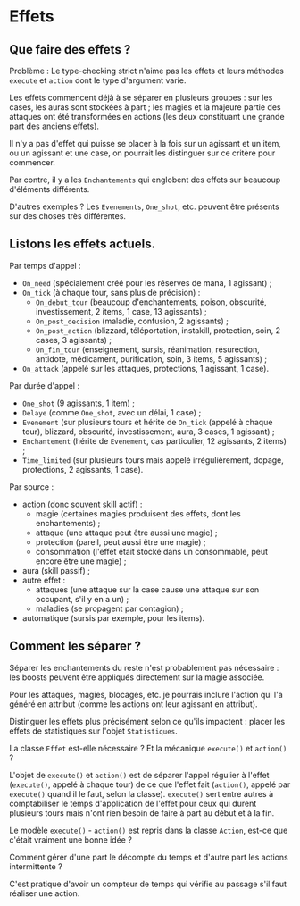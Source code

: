 # Effets

## Que faire des effets ?

Problème :
Le type-checking strict n'aime pas les effets et leurs méthodes `execute` et `action` dont le type d'argument varie.

Les effets commencent déjà à se séparer en plusieurs groupes : sur les cases, les auras sont stockées à part ; les magies et la majeure partie des attaques ont été transformées en actions (les deux constituant une grande part des anciens effets).

Il n'y a pas d'effet qui puisse se placer à la fois sur un agissant et un item, ou un agissant et une case, on pourrait les distinguer sur ce critère pour commencer.

Par contre, il y a les `Enchantements` qui englobent des effets sur beaucoup d'éléments différents.

D'autres exemples ?
Les `Evenements`, `One_shot`, etc. peuvent être présents sur des choses très différentes.

## Listons les effets actuels.

Par temps d'appel :
 - `On_need` (spécialement créé pour les réserves de mana, 1 agissant) ;
 - `On_tick` (à chaque tour, sans plus de précision) :
   - `On_debut_tour` (beaucoup d'enchantements, poison, obscurité, investissement, 2 items, 1 case, 13 agissants) ;
   - `On_post_decision` (maladie, confusion, 2 agissants) ;
   - `On_post_action` (blizzard, téléportation, instakill, protection, soin, 2 cases, 3 agissants) ;
   - `On_fin_tour` (enseignement, sursis, réanimation, résurection, antidote, médicament, purification, soin, 3 items, 5 agissants) ;
 - `On_attack` (appelé sur les attaques, protections, 1 agissant, 1 case).

Par durée d'appel :
 - `One_shot` (9 agissants, 1 item) ;
 - `Delaye` (comme `One_shot`, avec un délai, 1 case) ;
 - `Evenement` (sur plusieurs tours et hérite de `On_tick` (appelé à chaque tour), blizzard, obscurité, investissement, aura, 3 cases, 1 agissant) ;
 - `Enchantement` (hérite de `Evenement`, cas particulier, 12 agissants, 2 items) ;
 - `Time_limited` (sur plusieurs tours mais appelé irrégulièrement, dopage, protections, 2 agissants, 1 case).

Par source :
 - action (donc souvent skill actif) :
   - magie (certaines magies produisent des effets, dont les enchantements) ;
   - attaque (une attaque peut être aussi une magie) ;
   - protection (pareil, peut aussi être une magie) ;
   - consommation (l'effet était stocké dans un consommable, peut encore être une magie) ;
 - aura (skill passif) ;
 - autre effet :
   - attaques (une attaque sur la case cause une attaque sur son occupant, s'il y en a un) ;
   - maladies (se propagent par contagion) ;
 - automatique (sursis par exemple, pour les items).

## Comment les séparer ?

Séparer les enchantements du reste n'est probablement pas nécessaire : les boosts peuvent être appliqués directement sur la magie associée.

Pour les attaques, magies, blocages, etc. je pourrais inclure l'action qui l'a généré en attribut (comme les actions ont leur agissant en attribut).

Distinguer les effets plus précisément selon ce qu'ils impactent : placer les effets de statistiques sur l'objet `Statistiques`.

La classe `Effet` est-elle nécessaire ?
Et la mécanique `execute()` et `action()` ?

L'objet de `execute()` et `action()` est de séparer l'appel régulier à l'effet (`execute()`, appelé à chaque tour) de ce que l'effet fait (`action()`, appelé par `execute()` quand il le faut, selon la classe).
`execute()` sert entre autres à comptabiliser le temps d'application de l'effet pour ceux qui durent plusieurs tours mais n'ont rien besoin de faire à part au début et à la fin.

Le modèle `execute()` - `action()` est repris dans la classe `Action`, est-ce que c'était vraiment une bonne idée ?

Comment gérer d'une part le décompte du temps et d'autre part les actions intermittente ?

C'est pratique d'avoir un compteur de temps qui vérifie au passage s'il faut réaliser une action.